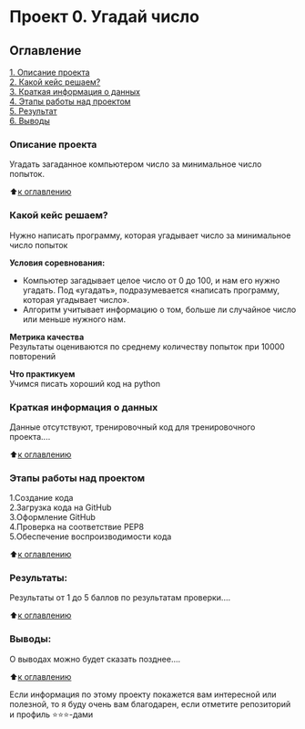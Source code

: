 # Проект 0. Угадай число

## Оглавление  
[1. Описание проекта](/Project_0/README.md#Описание-проекта)    
[2. Какой кейс решаем?](/Project_0/README.md#Какой-кейс-решаем)  
[3. Краткая информация о данных](/Project_0/README.md#Краткая-информация-о-данных)  
[4. Этапы работы над проектом](/Project_0/README.md#Этапы-работы-над-проектом)  
[5. Результат](/Project_0/README.md#Результаты)    
[6. Выводы](/Project_0/README.md#Выводы) 

### Описание проекта    
Угадать загаданное компьютером число за минимальное число попыток.

:arrow_up:[к оглавлению](_)


### Какой кейс решаем?    
Нужно написать программу, которая угадывает число за минимальное число попыток

**Условия соревнования:**  
- Компьютер загадывает целое число от 0 до 100, и нам его нужно угадать. Под «угадать», подразумевается «написать программу, которая угадывает число».
- Алгоритм учитывает информацию о том, больше ли случайное число или меньше нужного нам.

**Метрика качества**     
Результаты оцениваются по среднему количеству попыток при 10000 повторений

**Что практикуем**     
Учимся писать хороший код на python


### Краткая информация о данных
Данные отсутствуют, тренировочный код для тренировочного проекта....
  
:arrow_up:[к оглавлению](/Project_0/README.md#Оглавление)


### Этапы работы над проектом  
1.Создание кода     
2.Загрузка кода на GitHub       
3.Оформление GitHub     
4.Проверка на соответствие PEP8     
5.Обеспечение воспроизводимости кода

:arrow_up:[к оглавлению](/Project_0/README.md#Оглавление)


### Результаты:  
Результаты от 1 до 5 баллов по результатам проверки....

:arrow_up:[к оглавлению](/Project_0/README.md#Оглавление)


### Выводы:  
О выводах можно будет сказать позднее....

:arrow_up:[к оглавлению](README.md#Оглавление)


Если информация по этому проекту покажется вам интересной или полезной, то я буду очень вам благодарен, если отметите репозиторий и профиль ⭐️⭐️⭐️-дами
